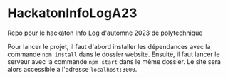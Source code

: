 # HackatonInfoLogA23
Repo pour le hackaton Info Log d'automne 2023 de polytechnique

Pour lancer le projet, il faut d'abord installer les dépendances avec la commande `npm install` dans le dossier website. Ensuite, il faut lancer le serveur avec la commande `npm start` dans le même dossier. Le site sera alors accessible à l'adresse `localhost:3000`.
